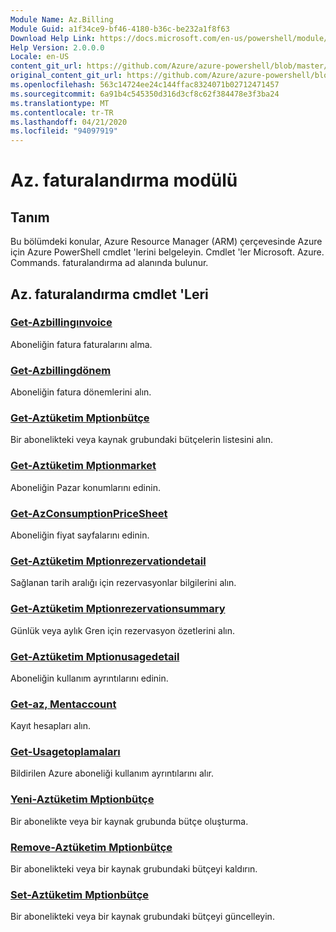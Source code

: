 ```yaml
---
Module Name: Az.Billing
Module Guid: a1f34ce9-bf46-4180-b36c-be232a1f8f63
Download Help Link: https://docs.microsoft.com/en-us/powershell/module/az.billing
Help Version: 2.0.0.0
Locale: en-US
content_git_url: https://github.com/Azure/azure-powershell/blob/master/src/Billing/Billing/help/Az.Billing.md
original_content_git_url: https://github.com/Azure/azure-powershell/blob/master/src/Billing/Billing/help/Az.Billing.md
ms.openlocfilehash: 563c14724ee24c144ffac8324071b02712471457
ms.sourcegitcommit: 6a91b4c545350d316d3cf8c62f384478e3f3ba24
ms.translationtype: MT
ms.contentlocale: tr-TR
ms.lasthandoff: 04/21/2020
ms.locfileid: "94097919"
---
```

# Az. faturalandırma modülü
## Tanım
Bu bölümdeki konular, Azure Resource Manager (ARM) çerçevesinde Azure için Azure PowerShell cmdlet 'lerini belgeleyin. Cmdlet 'ler Microsoft. Azure. Commands. faturalandırma ad alanında bulunur.

## Az. faturalandırma cmdlet 'Leri
### [Get-Azbillingınvoice](Get-AzBillingInvoice.md)
Aboneliğin fatura faturalarını alma.

### [Get-Azbillingdönem](Get-AzBillingPeriod.md)
Aboneliğin fatura dönemlerini alın.

### [Get-Aztüketim Mptionbütçe](Get-AzConsumptionBudget.md)
Bir abonelikteki veya kaynak grubundaki bütçelerin listesini alın.

### [Get-Aztüketim Mptionmarket](Get-AzConsumptionMarketplace.md)
Aboneliğin Pazar konumlarını edinin.

### [Get-AzConsumptionPriceSheet](Get-AzConsumptionPriceSheet.md)
Aboneliğin fiyat sayfalarını edinin.

### [Get-Aztüketim Mptionrezervationdetail](Get-AzConsumptionReservationDetail.md)
Sağlanan tarih aralığı için rezervasyonlar bilgilerini alın.

### [Get-Aztüketim Mptionrezervationsummary](Get-AzConsumptionReservationSummary.md)
Günlük veya aylık Gren için rezervasyon özetlerini alın.

### [Get-Aztüketim Mptionusagedetail](Get-AzConsumptionUsageDetail.md)
Aboneliğin kullanım ayrıntılarını edinin.

### [Get-az, Mentaccount](Get-AzEnrollmentAccount.md)
Kayıt hesapları alın.

### [Get-Usagetoplamaları](Get-UsageAggregates.md)
Bildirilen Azure aboneliği kullanım ayrıntılarını alır.

### [Yeni-Aztüketim Mptionbütçe](New-AzConsumptionBudget.md)
Bir abonelikte veya bir kaynak grubunda bütçe oluşturma.

### [Remove-Aztüketim Mptionbütçe](Remove-AzConsumptionBudget.md)
Bir abonelikteki veya bir kaynak grubundaki bütçeyi kaldırın.

### [Set-Aztüketim Mptionbütçe](Set-AzConsumptionBudget.md)
Bir abonelikteki veya bir kaynak grubundaki bütçeyi güncelleyin.

